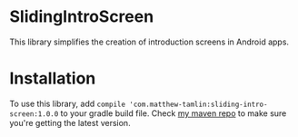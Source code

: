 # SlidingIntroScreen
This library simplifies the creation of introduction screens in Android apps.

# Installation
To use this library, add `compile 'com.matthew-tamlin:sliding-intro-screen:1.0.0` to your gradle build file. Check [my maven repo](https://bintray.com/matthewtamlin/maven/SlidingIntroScreen/view) to make sure you're getting the latest version.
